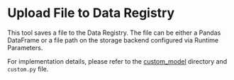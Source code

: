 # Upload File to Data Registry

This tool saves a file to the Data Registry. The file can be either a Pandas DataFrame or a file path on the storage backend configured via Runtime Parameters.

For implementation details, please refer to the [custom_model](./custom_model) directory and `custom.py` file.
